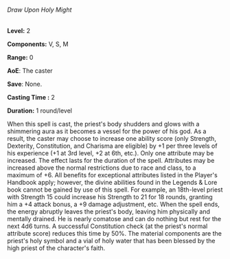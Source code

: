 ###### Draw Upon Holy Might

**Level:** 2

**Components:** V, S, M

**Range:** 0

**AoE**: The caster

**Save**: None.

**Casting Time :** 2

**Duration:** 1 round/level

When this spell is cast, the priest's body shudders and glows with a shimmering aura as it becomes a vessel for the power of his god. As a result, the caster may choose to increase one ability score (only Strength, Dexterity, Constitution, and Charisma are eligible) by +1 per three levels of his experience (+1 at 3rd level, +2 at 6th, etc.). Only one attribute may be increased. The effect lasts for the duration of the spell. Attributes may be increased above the normal restrictions due to race and class, to a maximum of +6. All benefits for exceptional attributes listed in the Player's Handbook apply; however, the divine abilities found in the Legends & Lore book cannot be gained by use of this spell. For example, an 18th-level priest with Strength 15 could increase his Strength to 21 for 18 rounds, granting him a +4 attack bonus, a +9 damage adjustment, etc. When the spell ends, the energy abruptly leaves the priest's body, leaving him physically and mentally drained. He is nearly comatose and can do nothing but rest for the next 4d6 turns. A successful Constitution check (at the priest's normal attribute score) reduces this time by 50%. The material components are the priest's holy symbol and a vial of holy water that has been blessed by the high priest of the character's faith.